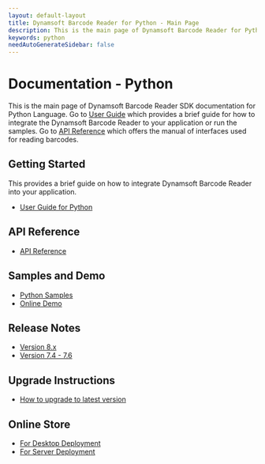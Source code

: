 ```yaml
---
layout: default-layout
title: Dynamsoft Barcode Reader for Python - Main Page
description: This is the main page of Dynamsoft Barcode Reader for Python SDK.
keywords: python
needAutoGenerateSidebar: false
---
```



# Documentation - Python
This is the main page of Dynamsoft Barcode Reader SDK documentation for Python Language. Go to [User Guide](#getting-started) which provides a brief guide for how to integrate the Dynamsoft Barcode Reader to your application or run the samples. Go to [API Reference](#api-reference) which offers the manual of interfaces used for reading barcodes.

## Getting Started

This provides a brief guide on how to integrate Dynamsoft Barcode Reader into your application.

- [User Guide for Python](user-guide.md)

## API Reference

- [API Reference](api-reference/index.md)

## Samples and Demo

- <a href="https://github.com/Dynamsoft/barcode-reader-python-samples" target="_blank">Python Samples</a>
- <a href="https://demo.dynamsoft.com/barcode-reader/" target="_blank">Online Demo</a>

## Release Notes

- [Version 8.x](release-notes/python-8.md)
- [Version 7.4 - 7.6](release-notes/python-7.md)

## Upgrade Instructions
- [How to upgrade to latest version](upgrade-instruction.md)

## Online Store

- <a href="https://www.dynamsoft.com/store/dynamsoft-barcode-reader/#desktop" target="_blank">For Desktop Deployment</a>
- <a href="https://www.dynamsoft.com/store/dynamsoft-barcode-reader/#server" target="_blank">For Server Deployment</a>


